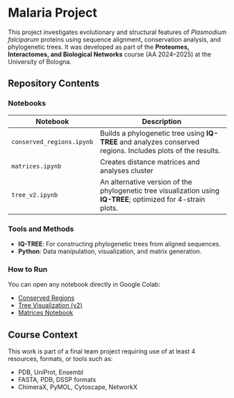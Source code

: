 # Malaria Project

This project investigates evolutionary and structural features of *Plasmodium falciparum* proteins using sequence alignment, conservation analysis, and phylogenetic trees. It was developed as part of the **Proteomes, Interactomes, and Biological Networks** course (AA 2024–2025) at the University of Bologna.

## Repository Contents

### Notebooks

| Notebook | Description |
|----------|-------------|
| `conserved_regions.ipynb` | Builds a phylogenetic tree using **IQ-TREE** and analyzes conserved regions. Includes plots of the results. |
| `matrices.ipynb` | Creates distance matrices and analyses cluster |
| `tree_v2.ipynb` | An alternative version of the phylogenetic tree visualization using **IQ-TREE**; optimized for 4-strain plots. |

### Tools and Methods
- **IQ-TREE**: For constructing phylogenetic trees from aligned sequences.
- **Python**: Data manipulation, visualization, and matrix generation.

### How to Run

You can open any notebook directly in Google Colab:

- [Conserved Regions](https://colab.research.google.com/github/Sivyan/Malaria-project/blob/main/conserved_regions.ipynb)
- [Tree Visualization (v2)](https://colab.research.google.com/github/Sivyan/Malaria-project/blob/main/tree_v2.ipynb)
- [Matrices Notebook](https://colab.research.google.com/github/Sivyan/Malaria-project/blob/main/matrices.ipynb)

## Course Context

This work is part of a final team project requiring use of at least 4 resources, formats, or tools such as:
- PDB, UniProt, Ensembl
- FASTA, PDB, DSSP formats
- ChimeraX, PyMOL, Cytoscape, NetworkX

